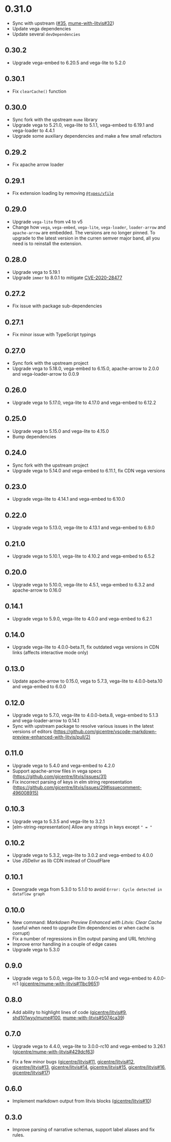 # 0.31.0

- Sync with upstream ([#35](https://github.com/gicentre/mume-with-litvis/pull/35), [mume-with-litvis#32](https://github.com/gicentre/mume-with-litvis/pull/32))
- Update vega dependencies
- Update several `devDependencies`

## 0.30.2

- Upgrade vega-embed to 6.20.5 and vega-lite to 5.2.0

## 0.30.1

- Fix `clearCache()` function

## 0.30.0

- Sync fork with the upstream `mume` library
- Upgrade vega to 5.21.0, vega-lite to 5.1.1, vega-embed to 6.19.1 and vega-loader to 4.4.1
- Upgrade some auxiliary dependencies and make a few small refactors

## 0.29.2

- Fix apache arrow loader

## 0.29.1

- Fix extension loading by removing [`@types/vfile`](https://www.npmjs.com/package/@types/vfile)

## 0.29.0

- Upgrade `vega-lite` from v4 to v5
- Change how `vega`, `vega-embed`, `vega-lite`, `vega-loader`, `loader-arrow` and `apache-arrow` are embedded.
  The versions are no longer pinned.
  To upgrade to the latest version in the curren semver major band, all you need is to reinstall the extension.

## 0.28.0

- Upgrade vega to 5.19.1
- Upgrade `immer` to 8.0.1 to mitigate [CVE-2020-28477](https://nvd.nist.gov/vuln/detail/CVE-2020-28477)

## 0.27.2

- Fix issue with package sub-dependencies

## 0.27.1

- Fix minor issue with TypeScript typings

## 0.27.0

- Sync fork with the upstream project
- Upgrade vega to 5.18.0, vega-embed to 6.15.0, apache-arrow to 2.0.0 and vega-loader-arrow to 0.0.9

## 0.26.0

- Upgrade vega to 5.17.0, vega-lite to 4.17.0 and vega-embed to 6.12.2

## 0.25.0

- Upgrade vega to 5.15.0 and vega-lite to 4.15.0
- Bump dependencies

## 0.24.0

- Sync fork with the upstream project
- Upgrade vega to 5.14.0 and vega-embed to 6.11.1, fix CDN vega versions

## 0.23.0

- Upgrade vega-lite to 4.14.1 and vega-embed to 6.10.0

## 0.22.0

- Upgrade vega to 5.13.0, vega-lite to 4.13.1 and vega-embed to 6.9.0

## 0.21.0

- Upgrade vega to 5.10.1, vega-lite to 4.10.2 and vega-embed to 6.5.2

## 0.20.0

- Upgrade vega to 5.10.0, vega-lite to 4.5.1, vega-embed to 6.3.2 and apache-arrow to 0.16.0

## 0.14.1

- Upgrade vega to 5.9.0, vega-lite to 4.0.0 and vega-embed to 6.2.1

## 0.14.0

- Upgrade vega-lite to 4.0.0-beta.11, fix outdated vega versions in CDN links (affects interactive mode only)

## 0.13.0

- Update apache-arrow to 0.15.0, vega to 5.7.3, vega-lite to 4.0.0-beta.10 and vega-embed to 6.0.0

## 0.12.0

- Upgrade vega to 5.7.0, vega-lite to 4.0.0-beta.8, vega-embed to 5.1.3 and vega-loader-arrow to 0.14.1
- Sync with upstream package to resolve various issues in the latest versions of editors (<https://github.com/gicentre/vscode-markdown-preview-enhanced-with-litvis/pull/2)>

## 0.11.0

- Upgrade vega to 5.4.0 and vega-embed to 4.2.0
- Support apache-arrow files in vega specs (<https://github.com/gicentre/litvis/issues/31)>
- Fix incorrect parsing of keys in elm string representation (<https://github.com/gicentre/litvis/issues/29#issuecomment-496008915)>

## 0.10.3

- Upgrade vega to 5.3.5 and vega-lite to 3.2.1
- \[elm-string-representation] Allow any strings in keys except `" = "`

## 0.10.2

- Upgrade vega to 5.3.2, vega-lite to 3.0.2 and vega-embed to 4.0.0
- Use JSDelivr as lib CDN instead of CloudFlare

## 0.10.1

- Downgrade vega from 5.3.0 to 5.1.0 to avoid `Error: Cycle detected in dataflow graph`

## 0.10.0

- New command: _Markdown Preview Enhanced with Litvis: Clear Cache_ (useful when need to upgrade Elm dependencies or when cache is corrupt)
- Fix a number of regressions in Elm output parsing and URL fetching
- Improve error handling in a couple of edge cases
- Upgrade vega to 5.3.0

## 0.9.0

- Upgrade vega to 5.0.0, vega-lite to 3.0.0-rc14 and vega-embed to 4.0.0-rc1 ([gicentre/mume-with-litvis#11bc9651](https://github.com/gicentre/mume-with-litvis/commit/11bc96514feedadd7e125398f3fee3fc5ff3a630))

## 0.8.0

- Add ability to highlight lines of code ([gicentre/litvis#9](https://github.com/gicentre/litvis/issues/9), [shd101wyy/mume#100](https://github.com/shd101wyy/mume/pull/100), [mume-with-litvis#5074ca39](https://github.com/gicentre/mume-with-litvis/commit/5074ca39a24ff86ef8ddc63c35f33b212e2da984))

## 0.7.0

- Upgrade vega to 4.4.0, vega-lite to 3.0.0-rc10 and vega-embed to 3.26.1 ([gicentre/mume-with-litvis#429dcf63](https://github.com/gicentre/mume-with-litvis/commit/429dcf6370191cfc8b421923a6283d4f7bdc7625))

- Fix a few minor bugs ([gicentre/litvis#11](https://github.com/gicentre/litvis/issue/11),
  [gicentre/litvis#12](https://github.com/gicentre/litvis/issue/12),
  [gicentre/litvis#13](https://github.com/gicentre/litvis/issue/13),
  [gicentre/litvis#14](https://github.com/gicentre/litvis/issue/14),
  [gicentre/litvis#15](https://github.com/gicentre/litvis/issue/15),
  [gicentre/litvis#16](https://github.com/gicentre/litvis/issue/16),
  [gicentre/litvis#17](https://github.com/gicentre/litvis/issue/17))

## 0.6.0

- Implement markdown output from litvis blocks ([gicentre/litvis#10](https://github.com/gicentre/litvis/pull/10))

## 0.3.0

- Improve parsing of narrative schemas, support label aliases and fix rules.

